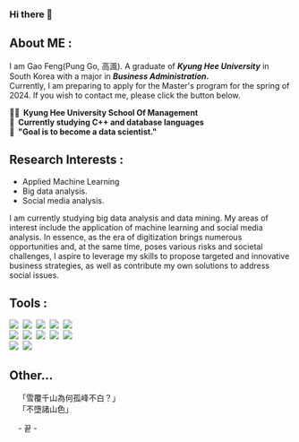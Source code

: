 ### Hi there 👋

## About ME :

I am Gao Feng(Pung Go, 高渢). A graduate of <b>_Kyung Hee University_</b> in South Korea with a major in <b>_Business Administration_.</b><br> Currently, I am preparing to apply for the Master's program for the spring of 2024. If you wish to contact me, please click the button below.

<b>
  👨‍🎓&nbsp;&nbsp;Kyung Hee University School Of Management<br>
  🏃&nbsp;&nbsp;Currently studying C++ and database languages<br>
  💭&nbsp;&nbsp;"Goal is to become a data scientist."
</b>

## Research Interests :
 - Applied Machine Learning
 - Big data analysis.
 - Social media analysis.<br>

I am currently studying big data analysis and data mining. My areas of interest include the application of machine learning and social media analysis. In essence, as the era of digitization brings numerous opportunities and, at the same time, poses various risks and societal challenges, I aspire to leverage my skills to propose targeted and innovative business strategies, as well as contribute my own solutions to address social issues.

## Tools :

<div>
  <img src="https://img.shields.io/badge/R-276DC3?style=flat-square&logo=r&logoColor=white"/>&nbsp;
  <img src="https://img.shields.io/badge/Python-3776AB?style=flat-square&logo=python&logoColor=white"/>&nbsp;
  <img src="https://img.shields.io/badge/HTML5-E34F26?style=flat-square&logo=html5&logoColor=white"/>&nbsp;
  <img src="https://img.shields.io/badge/CSS3-1572B6?style=flat-square&logo=css3&logoColor=white"/>&nbsp;
  <img src="https://img.shields.io/badge/JavaScript-F7DF1E?style=flat-square&logo=javaScript&logoColor=black"/><br>
  <img src="https://img.shields.io/badge/Pycharm-000000?style=flat-square&logo=pycharm&logoColor=white"/>&nbsp;
  <img src="https://img.shields.io/badge/Jupyter-F37626?style=flat-square&logo=jupyter&logoColor=white"/>&nbsp;
  <img src="https://img.shields.io/badge/RStudio-75AADB?style=flat-square&logo=rstudio&logoColor=white"/>&nbsp;
  <img src="https://img.shields.io/badge/Visual Studio Code-007ACC?style=flat-square&logo=visualstudiocode&logoColor=white"/>&nbsp;
  <img src="https://img.shields.io/badge/Tableau-E97627?style=flat-square&logo=tableau&logoColor=white"/>&nbsp;<br>
  <img src="https://img.shields.io/badge/MySQL-4479A1?style=flat-square&logo=mysql&logoColor=white"/>&nbsp;
  <img src="https://img.shields.io/badge/MongoDB-47A248?style=flat-square&logo=mongodb&logoColor=white"/>&nbsp;
</div>

## Other... 

&nbsp;&nbsp;&nbsp;&nbsp;「雪覆千山為何孤峰不白？」<br>
&nbsp;&nbsp;&nbsp;&nbsp;「不墮諸山色」
  <br>

&nbsp;&nbsp;&nbsp;&nbsp;- 끝 -

<!--
**Gooopung/Gooopung** is a ✨ _special_ ✨ repository because its `README.md` (this file) appears on your GitHub profile.

Here are some ideas to get you started:

- 🔭 I’m currently working on ...
- 🌱 I’m currently learning ...
- 👯 I’m looking to collaborate on ...
- 🤔 I’m looking for help with ...
- 💬 Ask me about ...
- 📫 How to reach me: ...
- 😄 Pronouns: ...
- ⚡ Fun fact: ...
-->
